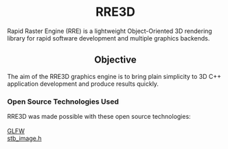 <h1 align="center"><strong>RRE3D</strong></h1>
Rapid Raster Engine (RRE) is a lightweight Object-Oriented 3D rendering library for rapid software development and multiple graphics backends.

<h2 align="center"><strong>Objective</strong></h2>
The aim of the RRE3D graphics engine is to bring plain simplicity to 3D C++ application development and produce results quickly.

<h3 align="left"><strong>Open Source Technologies Used</strong></h3>
RRE3D was made possible with these open source technologies:<br><br>
<a href="https://www.glfw.org/">GLFW</a><br>
<a href="https://github.com/nothings/stb">stb_image.h</a><br>
